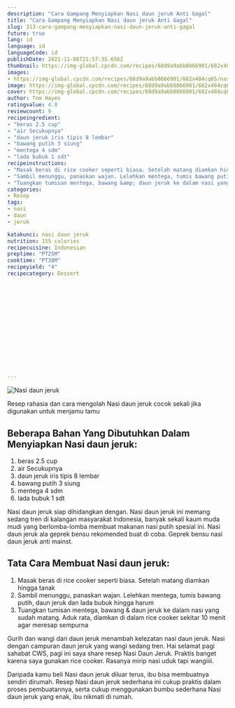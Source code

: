 ```yaml
---
description: "Cara Gampang Menyiapkan Nasi daun jeruk Anti Gagal"
title: "Cara Gampang Menyiapkan Nasi daun jeruk Anti Gagal"
slug: 313-cara-gampang-menyiapkan-nasi-daun-jeruk-anti-gagal
future: true
lang: id
language: id
languageCode: id
publishDate: 2021-11-08T21:57:35.656Z 
thumbnail: https://img-global.cpcdn.com/recipes/68d9a9abb0866901/682x484cq65/nasi-daun-jeruk-foto-resep-utama.png
images:
- https://img-global.cpcdn.com/recipes/68d9a9abb0866901/682x484cq65/nasi-daun-jeruk-foto-resep-utama.png
image: https://img-global.cpcdn.com/recipes/68d9a9abb0866901/682x484cq65/nasi-daun-jeruk-foto-resep-utama.png
cover: https://img-global.cpcdn.com/recipes/68d9a9abb0866901/682x484cq65/nasi-daun-jeruk-foto-resep-utama.png
author: Tom Hayes
ratingvalue: 4.8
reviewcount: 9
recipeingredient:
- "beras 2.5 cup"
- "air Secukupnya"
- "daun jeruk iris tipis 8 lembar"
- "bawang putih 3 siung"
- "mentega 4 sdm"
- "lada bubuk 1 sdt"
recipeinstructions:
- "Masak beras di rice cooker seperti biasa. Setelah matang diamkan hingga tanak"
- "Sambil menunggu, panaskan wajan. Lelehkan mentega, tumis bawang putih, daun jeruk dan lada bubuk hingga harum"
- "Tuangkan tumisan mentega, bawang &amp; daun jeruk ke dalam nasi yang sudah matang. Aduk rata, diamkan di dalam rice cooker sekitar 10 menit agar meresap sempurna"
categories:
- Resep
tags:
- nasi
- daun
- jeruk

katakunci: nasi daun jeruk 
nutrition: 155 calories
recipecuisine: Indonesian
preptime: "PT25M"
cooktime: "PT38M"
recipeyield: "4"
recipecategory: Dessert


     
    
    
    
    
    
    
    
    
    
    
      
    
---
```



![Nasi daun jeruk](https://img-global.cpcdn.com/recipes/68d9a9abb0866901/682x484cq65/nasi-daun-jeruk-foto-resep-utama.png)

Resep rahasia dan cara mengolah  Nasi daun jeruk cocok sekali jika digunakan untuk menjamu tamu

<!--inarticleads1-->

## Beberapa Bahan Yang Dibutuhkan Dalam Menyiapkan Nasi daun jeruk:

1. beras 2.5 cup
1. air Secukupnya
1. daun jeruk iris tipis 8 lembar
1. bawang putih 3 siung
1. mentega 4 sdm
1. lada bubuk 1 sdt

Nasi daun jeruk siap dihidangkan dengan. Nasi daun jeruk ini memang sedang tren di kalangan masyarakat Indonesia, banyak sekali kaum muda mudi yang berlomba-lomba membuat makanan nasi putih spesial ini. Nasi daun jeruk ala geprek bensu rekomended buat di coba. Geprek bensu nasi daun jeruk anti mainst. 

<!--inarticleads2-->

## Tata Cara Membuat Nasi daun jeruk:

1. Masak beras di rice cooker seperti biasa. Setelah matang diamkan hingga tanak
1. Sambil menunggu, panaskan wajan. Lelehkan mentega, tumis bawang putih, daun jeruk dan lada bubuk hingga harum
1. Tuangkan tumisan mentega, bawang &amp; daun jeruk ke dalam nasi yang sudah matang. Aduk rata, diamkan di dalam rice cooker sekitar 10 menit agar meresap sempurna


Gurih dan wangi dari daun jeruk menambah kelezatan nasi daun jeruk. Nasi dengan campuran daun jeruk yang wangi sedang tren. Hai selamat pagi sahabat CWS, pagi ini saya share resep Nasi Daun Jeruk. Praktis banget karena saya gunakan rice cooker. Rasanya mirip nasi uduk tapi wangiiii. 

Daripada kamu beli  Nasi daun jeruk  diluar terus, ibu  bisa membuatnya sendiri dirumah. Resep  Nasi daun jeruk  sederhana ini cukup praktis dalam proses pembuatannya, serta cukup menggunakan bumbu sederhana  Nasi daun jeruk  yang enak, ibu nikmati di rumah.
